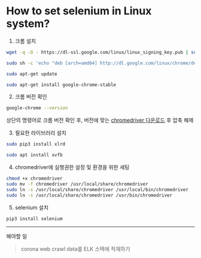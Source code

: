 # How to set selenium in Linux system?
1. 크롬 설치

```bash
wget -q -O - https://dl-ssl.google.com/linux/linux_signing_key.pub | sudo apt-key add -
```

```bash
sudo sh -c 'echo "deb [arch=amd64] http://dl.google.com/linux/chrome/deb/ stable main" >> /etc/apt/sources.list.d/google.list'
```

```bash
sudo apt-get update 
```

```bash
sudo apt-get install google-chrome-stable
```



2. 크롬 버전 확인

```bash
google-chrome --version
```

상단의 명령어로 크롬 버전 확인 후, 버전에 맞는 [chromedriver 다운로드](https://sites.google.com/a/chromium.org/chromedriver/) 후 압축 해제



3. 필요한 라이브러리 설치

```bash
sudo pip3 install xlrd
```

```bash
sudo apt install xvfb
```



4. chromedriver에 실행권한 설정 및 환경을 위한 세팅

```bash
chmod +x chromedriver
sudo mv -f chromedriver /usr/local/share/chromedriver
sudo ln -s /usr/local/share/chromedriver /usr/local/bin/chromedriver
sudo ln -s /usr/local/share/chromedriver /usr/bin/chromedriver
```



5. selenium 설치

```bash
pip3 install selenium
```

------

해야할 일

> corona web crawl data를 ELK 스택에 적재하기